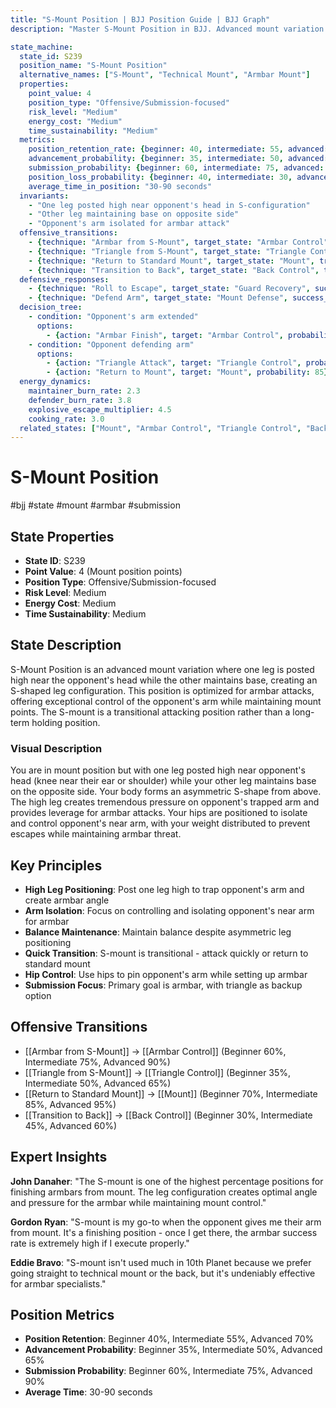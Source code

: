 ```yaml
---
title: "S-Mount Position | BJJ Position Guide | BJJ Graph"
description: "Master S-Mount Position in BJJ. Advanced mount variation optimized for armbar attacks. Success rates: Beginner 40%, Intermediate 55%, Advanced 70%."

state_machine:
  state_id: S239
  position_name: "S-Mount Position"
  alternative_names: ["S-Mount", "Technical Mount", "Armbar Mount"]
  properties:
    point_value: 4
    position_type: "Offensive/Submission-focused"
    risk_level: "Medium"
    energy_cost: "Medium"
    time_sustainability: "Medium"
  metrics:
    position_retention_rate: {beginner: 40, intermediate: 55, advanced: 70}
    advancement_probability: {beginner: 35, intermediate: 50, advanced: 65}
    submission_probability: {beginner: 60, intermediate: 75, advanced: 90}
    position_loss_probability: {beginner: 40, intermediate: 30, advanced: 20}
    average_time_in_position: "30-90 seconds"
  invariants:
    - "One leg posted high near opponent's head in S-configuration"
    - "Other leg maintaining base on opposite side"
    - "Opponent's arm isolated for armbar attack"
  offensive_transitions:
    - {technique: "Armbar from S-Mount", target_state: "Armbar Control", transition_id: "T390", success_rate: {beginner: 60, intermediate: 75, advanced: 90}}
    - {technique: "Triangle from S-Mount", target_state: "Triangle Control", transition_id: "T391", success_rate: {beginner: 35, intermediate: 50, advanced: 65}}
    - {technique: "Return to Standard Mount", target_state: "Mount", transition_id: "T392", success_rate: {beginner: 70, intermediate: 85, advanced: 95}}
    - {technique: "Transition to Back", target_state: "Back Control", transition_id: "T393", success_rate: {beginner: 30, intermediate: 45, advanced: 60}}
  defensive_responses:
    - {technique: "Roll to Escape", target_state: "Guard Recovery", success_rate: 30}
    - {technique: "Defend Arm", target_state: "Mount Defense", success_rate: 35}
  decision_tree:
    - condition: "Opponent's arm extended"
      options:
        - {action: "Armbar Finish", target: "Armbar Control", probability: 75}
    - condition: "Opponent defending arm"
      options:
        - {action: "Triangle Attack", target: "Triangle Control", probability: 50}
        - {action: "Return to Mount", target: "Mount", probability: 85}
  energy_dynamics:
    maintainer_burn_rate: 2.3
    defender_burn_rate: 3.8
    explosive_escape_multiplier: 4.5
    cooking_rate: 3.0
  related_states: ["Mount", "Armbar Control", "Triangle Control", "Back Control"]
---
```


# S-Mount Position
#bjj #state #mount #armbar #submission

## State Properties
- **State ID**: S239
- **Point Value**: 4 (Mount position points)
- **Position Type**: Offensive/Submission-focused
- **Risk Level**: Medium
- **Energy Cost**: Medium
- **Time Sustainability**: Medium

## State Description
S-Mount Position is an advanced mount variation where one leg is posted high near the opponent's head while the other maintains base, creating an S-shaped leg configuration. This position is optimized for armbar attacks, offering exceptional control of the opponent's arm while maintaining mount points. The S-mount is a transitional attacking position rather than a long-term holding position.

### Visual Description
You are in mount position but with one leg posted high near opponent's head (knee near their ear or shoulder) while your other leg maintains base on the opposite side. Your body forms an asymmetric S-shape from above. The high leg creates tremendous pressure on opponent's trapped arm and provides leverage for armbar attacks. Your hips are positioned to isolate and control opponent's near arm, with your weight distributed to prevent escapes while maintaining armbar threat.

## Key Principles
- **High Leg Positioning**: Post one leg high to trap opponent's arm and create armbar angle
- **Arm Isolation**: Focus on controlling and isolating opponent's near arm for armbar
- **Balance Maintenance**: Maintain balance despite asymmetric leg positioning
- **Quick Transition**: S-mount is transitional - attack quickly or return to standard mount
- **Hip Control**: Use hips to pin opponent's arm while setting up armbar
- **Submission Focus**: Primary goal is armbar, with triangle as backup option

## Offensive Transitions
- [[Armbar from S-Mount]] → [[Armbar Control]] (Beginner 60%, Intermediate 75%, Advanced 90%)
- [[Triangle from S-Mount]] → [[Triangle Control]] (Beginner 35%, Intermediate 50%, Advanced 65%)
- [[Return to Standard Mount]] → [[Mount]] (Beginner 70%, Intermediate 85%, Advanced 95%)
- [[Transition to Back]] → [[Back Control]] (Beginner 30%, Intermediate 45%, Advanced 60%)

## Expert Insights
**John Danaher**: "The S-mount is one of the highest percentage positions for finishing armbars from mount. The leg configuration creates optimal angle and pressure for the armbar while maintaining mount control."

**Gordon Ryan**: "S-mount is my go-to when the opponent gives me their arm from mount. It's a finishing position - once I get there, the armbar success rate is extremely high if I execute properly."

**Eddie Bravo**: "S-mount isn't used much in 10th Planet because we prefer going straight to technical mount or the back, but it's undeniably effective for armbar specialists."

## Position Metrics
- **Position Retention**: Beginner 40%, Intermediate 55%, Advanced 70%
- **Advancement Probability**: Beginner 35%, Intermediate 50%, Advanced 65%
- **Submission Probability**: Beginner 60%, Intermediate 75%, Advanced 90%
- **Average Time**: 30-90 seconds
